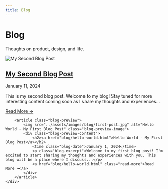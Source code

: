 ```yaml
---
title: Blog
---
```


<div class="hero">
    <div class="hero-content">
        <h1>Blog</h1>
        <p>Thoughts on product, design, and life.</p>
    </div>
</div>

<div class="content-section blog-content">
    <div class="blog-grid">
        <article class="blog-preview">
            <img src="../assets/images/blog/second-post.jpg" alt="My Second Blog Post" class="blog-preview-image">
            <div class="blog-preview-content">
                <h2><a href="blog/01-11-25.html">My Second Blog Post</a></h2>
                <time class="blog-date">January 11, 2024</time>
                <p class="blog-excerpt">This is my second blog post. Welcome to my blog! Stay tuned for more interesting content coming soon as I share my thoughts and experiences...</p>
                <a href="blog/01-11-25.html" class="read-more">Read More →</a>
            </div>
        </article>

        <article class="blog-preview">
            <img src="../assets/images/blog/first-post.jpg" alt="Hello World - My First Blog Post" class="blog-preview-image">
            <div class="blog-preview-content">
                <h2><a href="blog/hello-world.html">Hello World - My First Blog Post</a></h2>
                <time class="blog-date">January 1, 2024</time>
                <p class="blog-excerpt">Welcome to my first blog post! I'm excited to start sharing my thoughts and experiences with you. This blog will be a place where I discuss...</p>
                <a href="blog/hello-world.html" class="read-more">Read More →</a>
            </div>
        </article>
    </div>
</div>